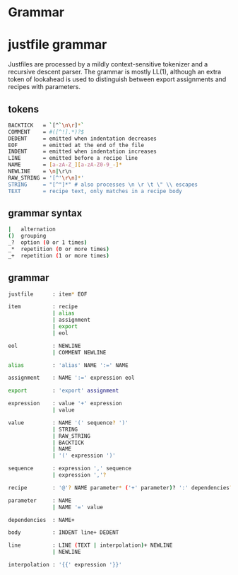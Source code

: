 # Grammar

justfile grammar
================

Justfiles are processed by a mildly context-sensitive tokenizer
and a recursive descent parser. The grammar is mostly LL(1),
although an extra token of lookahead is used to distinguish between
export assignments and recipes with parameters.

tokens
------

```sh
BACKTICK   = `[^`\n\r]*`
COMMENT    = #([^!].*)?$
DEDENT     = emitted when indentation decreases
EOF        = emitted at the end of the file
INDENT     = emitted when indentation increases
LINE       = emitted before a recipe line
NAME       = [a-zA-Z_][a-zA-Z0-9_-]*
NEWLINE    = \n|\r\n
RAW_STRING = '[^'\r\n]*'
STRING     = "[^"]*" # also processes \n \r \t \" \\ escapes
TEXT       = recipe text, only matches in a recipe body
```

grammar syntax
--------------

```sh
|   alternation
()  grouping
_?  option (0 or 1 times)
_*  repetition (0 or more times)
_+  repetition (1 or more times)
```

grammar
-------

```sh
justfile      : item* EOF

item          : recipe
              | alias
              | assignment
              | export
              | eol

eol           : NEWLINE
              | COMMENT NEWLINE

alias         : 'alias' NAME ':=' NAME

assignment    : NAME ':=' expression eol

export        : 'export' assignment

expression    : value '+' expression
              | value

value         : NAME '(' sequence? ')'
              | STRING
              | RAW_STRING
              | BACKTICK
              | NAME
              | '(' expression ')'

sequence      : expression ',' sequence
              | expression ','?

recipe        : '@'? NAME parameter* ('+' parameter)? ':' dependencies? body?

parameter     : NAME
              | NAME '=' value

dependencies  : NAME+

body          : INDENT line+ DEDENT

line          : LINE (TEXT | interpolation)+ NEWLINE
              | NEWLINE

interpolation : '{{' expression '}}'
```
